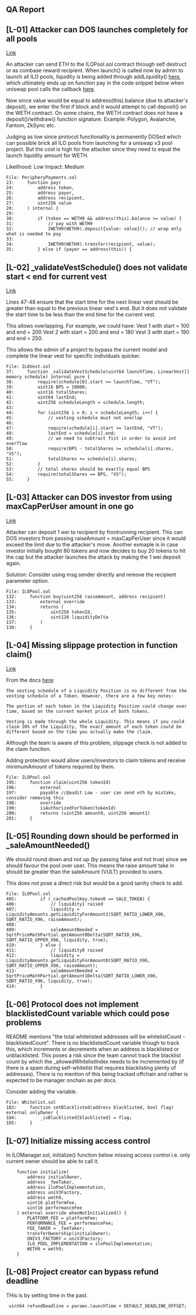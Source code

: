 ## QA Report

## [L-01] Attacker can DOS launches completely for all pools

[Link](https://github.com/code-423n4/2024-06-vultisig/blob/cb72b1e9053c02a58d874ff376359a83dc3f0742/src/base/PeripheryPayments.sol#L21)

An attacker can send ETH to the ILOPool.sol contract through self destruct or as coinbase reward recipient. When launch() is called now by admin to launch all ILO pools, liquidity is being added through addLiquidity() [here](https://github.com/code-423n4/2024-06-vultisig/blob/cb72b1e9053c02a58d874ff376359a83dc3f0742/src/base/LiquidityManagement.sol#L41), which ultimately ends up on function pay in the code snippet below when uniswap pool calls the callback [here](https://github.com/code-423n4/2024-06-vultisig/blob/cb72b1e9053c02a58d874ff376359a83dc3f0742/src/base/LiquidityManagement.sol#L20). 

Now since value would be equal to address(this).balance (due to attacker's deposit), we enter the first if block and it would attempt to call deposit() on the WETH contract. On some chains, the WETH contract does not have a deposit()/withdraw() function signature. Example: Polygon, Avalanche, Fantom, ZkSync etc.

Judging as low since protocol functionality is permanently DOSed which can possible brick all ILO pools from launching for a uniswap v3 pool project. But the cost is high for the attacker since they need to equal the launch liquidity amount for WETH.

Likelihood: Low
Impact: Medium

```solidity
File: PeripheryPayments.sol
23:     function pay(
24:         address token,
25:         address payer,
26:         address recipient,
27:         uint256 value
28:     ) internal {
29:         
30:         if (token == WETH9 && address(this).balance >= value) {
31:             // pay with WETH9
32:             IWETH9(WETH9).deposit{value: value}(); // wrap only what is needed to pay
33:         
34:             IWETH9(WETH9).transfer(recipient, value);
35:         } else if (payer == address(this)) {
```

## [L-02] _validateVestSchedule() does not validate start < end for current vest

[Link](https://github.com/code-423n4/2024-06-vultisig/blob/cb72b1e9053c02a58d874ff376359a83dc3f0742/src/base/ILOVest.sol#L35)

Lines 47-48 ensure that the start time for the next linear vest should be greater than equal to the previous linear vest's end. But it does not validate the start time to be less than the end time for the current vest.

This allows overlapping. For example, we could have:
Vest 1 with start = 100 and end = 200 
Vest 2 with start = 200 and end = 180 
Vest 3 with start = 190 and end = 250. 

This allows the admin of a project to bypass the current model and complete the linear vest for specific individuals quicker.
```solidity
File: ILOVest.sol
37:     function _validateVestSchedule(uint64 launchTime, LinearVest[] memory schedule) internal pure {
38:         require(schedule[0].start >= launchTime, "VT");
39:         uint16 BPS = 10000;
40:         uint16 totalShares;
41:         uint64 lastEnd;
42:         uint256 scheduleLength = schedule.length;
43:         
44:         for (uint256 i = 0; i < scheduleLength; i++) {
45:             // vesting schedule must not overlap
46:          
47:             require(schedule[i].start >= lastEnd, "VT");
48:             lastEnd = schedule[i].end;
49:             // we need to subtract fist in order to avoid int overflow
50:             require(BPS - totalShares >= schedule[i].shares, "VS");
51:             totalShares += schedule[i].shares; 
52:         }
53:         // total shares should be exactly equal BPS
54:         require(totalShares == BPS, "VS");
55:     }
```

## [L-03] Attacker can DOS investor from using maxCapPerUser amount in one go

[Link](https://github.com/code-423n4/2024-06-vultisig/blob/cb72b1e9053c02a58d874ff376359a83dc3f0742/src/ILOPool.sol#L126)

Attacker can deposit 1 wei to recipient by frontrunning recipient. This can DOS investors from passing raiseAmount = maxCapPerUser since it would exceed the limit due to the attacker's move. Another exmaple is in case investor initially bought 80 tokens and now decides to buy 20 tokens to hit the cap but the attacker launches the attack by making the 1 wei deposit again.

Solution: Consider using msg.sender directly and remove the recipient parameter option.
```solidity
File: ILOPool.sol
132:     function buy(uint256 raiseAmount, address recipient)
133:         external override 
134:         returns (
135:             uint256 tokenId,
136:             uint128 liquidityDelta
137:         )
138:     { 
```

## [L-04] Missing slippage protection in function claim()

[Link](https://github.com/code-423n4/2024-06-vultisig/blob/cb72b1e9053c02a58d874ff376359a83dc3f0742/src/ILOPool.sol#L184)

From the docs [here](https://ilo-docs.krystal.app/for-ilo-participants/sale-and-vesting-structure):
```
The vesting schedule of a Liquidity Position is no different from the vesting schedule of a Token. However, there are a few key notes:

The portion of each token in the Liquidity Position could change over time, based on the current market price of both tokens.

Vesting is made through the whole Liquidity. This means if you could claim 20% of the Liquidity, The exact amount of each token could be different based on the time you actually make the claim.
```

Although the team is aware of this problem, slippage check is not added to the claim function. 

Adding protection would allow users/investors to claim tokens and receive minimumAmount of tokens required by them.

```solidity
File: ILOPool.sol
195:     function claim(uint256 tokenId)
196:         external
197:         payable //@audit Low - user can send eth by mistake, consider removing this
198:         override
199:         isAuthorizedForToken(tokenId)
200:         returns (uint256 amount0, uint256 amount1)
201:     {
```

## [L-05] Rounding down should be performed in _saleAmountNeeded()

We should round down and not up (by passing false and not true) since we should favour the pool over user. This means the raise amount take in should be greater than the saleAmount (VULT) provided to users.

This does not pose a direct risk but would be a good sanity check to add.
```solidity
File: ILOPool.sol
405:         if (_cachedPoolKey.token0 == SALE_TOKEN) {
406:             // liquidity1 raised
407:             liquidity = LiquidityAmounts.getLiquidityForAmount1(SQRT_RATIO_LOWER_X96, SQRT_RATIO_X96, raiseAmount);
408:             
409:             saleAmountNeeded = SqrtPriceMathPartial.getAmount0Delta(SQRT_RATIO_X96, SQRT_RATIO_UPPER_X96, liquidity, true);
410:         } else {
411:             // liquidity0 raised
412:             liquidity = LiquidityAmounts.getLiquidityForAmount0(SQRT_RATIO_X96, SQRT_RATIO_UPPER_X96, raiseAmount);
413:             saleAmountNeeded = SqrtPriceMathPartial.getAmount1Delta(SQRT_RATIO_LOWER_X96, SQRT_RATIO_X96, liquidity, true);
414:         }
```

## [L-06] Protocol does not implement blacklistedCount variable which could pose problems

README mentions "the total whitelisted addresses will be whitelistCount - blacklistedCount". There is no blacklistedCount variable though to track this, which increments or decrements when an address is blacklisted or unblacklisted. This poses a risk since the team cannot track the blacklist count by which the _allowedWhitelistIndex needs to be incremented by (if there is a spam during self-whitelist that requires blacklisting plenty of addresses). There is no mention of this being tracked offchain and rather is expected to be manager onchain as per docs. 

Consider adding the variable.
```solidity
File: Whitelist.sol
183:     function setBlacklisted(address blacklisted, bool flag) external onlyOwner {
184:         _isBlacklisted[blacklisted] = flag;
185:     }
```

## [L-07] Initialize missing access control

In ILOManager.sol, initialize() function below missing access control i.e. only current owner should be able to call it.
```solidity
    function initialize(
        address initialOwner,
        address _feeTaker,
        address iloPoolImplementation,
        address uniV3Factory,
        address weth9,
        uint16 platformFee,
        uint16 performanceFee
    ) external override whenNotInitialized() {
        PLATFORM_FEE = platformFee; 
        PERFORMANCE_FEE = performanceFee;
        FEE_TAKER = _feeTaker;
        transferOwnership(initialOwner);
        UNIV3_FACTORY = uniV3Factory;
        ILO_POOL_IMPLEMENTATION = iloPoolImplementation;
        WETH9 = weth9;
    }
```

## [L-08] Project creator can bypass refund deadline

THis is by setting time in the past.
```solidity
 uint64 refundDeadline = params.launchTime + DEFAULT_DEADLINE_OFFSET;
```